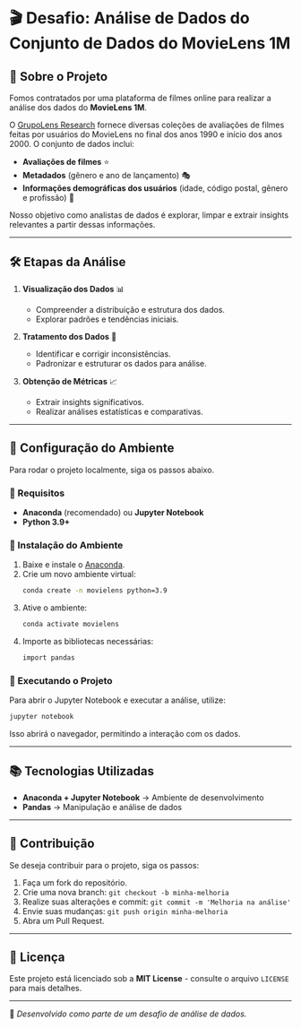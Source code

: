 # 🎬 Desafio: Análise de Dados do Conjunto de Dados do MovieLens 1M

## 📌 Sobre o Projeto
Fomos contratados por uma plataforma de filmes online para realizar a análise dos dados do **MovieLens 1M**.

O [GrupoLens Research](https://grouplens.org/datasets/movielens) fornece diversas coleções de avaliações de filmes feitas por usuários do MovieLens no final dos anos 1990 e início dos anos 2000. O conjunto de dados inclui:
- **Avaliações de filmes** ⭐
- **Metadados** (gênero e ano de lançamento) 🎭
- **Informações demográficas dos usuários** (idade, código postal, gênero e profissão) 👥

Nosso objetivo como analistas de dados é explorar, limpar e extrair insights relevantes a partir dessas informações.

---

## 🛠 Etapas da Análise

1. **Visualização dos Dados** 📊
   - Compreender a distribuição e estrutura dos dados.
   - Explorar padrões e tendências iniciais.
   
2. **Tratamento dos Dados** 🧼
   - Identificar e corrigir inconsistências.
   - Padronizar e estruturar os dados para análise.

3. **Obtenção de Métricas** 📈
   - Extrair insights significativos.
   - Realizar análises estatísticas e comparativas.

---

## 🚀 Configuração do Ambiente

Para rodar o projeto localmente, siga os passos abaixo.

### 🔹 Requisitos
- **Anaconda** (recomendado) ou **Jupyter Notebook**
- **Python 3.9+**

### 🔹 Instalação do Ambiente
1. Baixe e instale o [Anaconda](https://www.anaconda.com/products/distribution).
2. Crie um novo ambiente virtual:
   ```sh
   conda create -n movielens python=3.9
   ```
3. Ative o ambiente:
   ```sh
   conda activate movielens
   ```
4. Importe as bibliotecas necessárias:
   ```sh
   import pandas  
   ```

### 🔹 Executando o Projeto
Para abrir o Jupyter Notebook e executar a análise, utilize:
```sh
jupyter notebook
```
Isso abrirá o navegador, permitindo a interação com os dados.

---

## 📚 Tecnologias Utilizadas
- **Anaconda + Jupyter Notebook** → Ambiente de desenvolvimento
- **Pandas** → Manipulação e análise de dados

---

## 🤝 Contribuição

Se deseja contribuir para o projeto, siga os passos:
1. Faça um fork do repositório.
2. Crie uma nova branch: `git checkout -b minha-melhoria`
3. Realize suas alterações e commit: `git commit -m 'Melhoria na análise'`
4. Envie suas mudanças: `git push origin minha-melhoria`
5. Abra um Pull Request.

---

## 📜 Licença

Este projeto está licenciado sob a **MIT License** - consulte o arquivo `LICENSE` para mais detalhes.

---

🚀 *Desenvolvido como parte de um desafio de análise de dados.*

